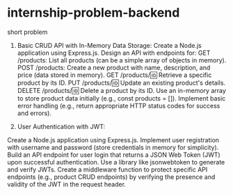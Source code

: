 # internship-problem-backend
short problem

1. Basic CRUD API with In-Memory Data Storage:
Create a Node.js application using Express.js.
Design an API with endpoints for:
GET /products: List all products (can be a simple array of objects in memory).
POST /products: Create a new product with name, description, and price (data stored in memory).
GET /products/:id: Retrieve a specific product by its ID.
PUT /products/:id: Update an existing product's details.
DELETE /products/:id: Delete a product by its ID.
Use an in-memory array to store product data initially (e.g., const products = []).
Implement basic error handling (e.g., return appropriate HTTP status codes for success and errors).


2. User Authentication with JWT:

Create a Node.js application using Express.js.
Implement user registration with username and password (store credentials in memory for simplicity).
Build an API endpoint for user login that returns a JSON Web Token (JWT) upon successful authentication.
Use a library like jsonwebtoken to generate and verify JWTs.
Create a middleware function to protect specific API endpoints (e.g., product CRUD endpoints) by verifying the presence and validity of the JWT in the request header.
